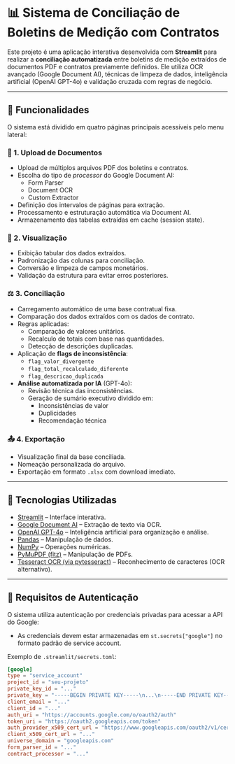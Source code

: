 # 📊 Sistema de Conciliação de Boletins de Medição com Contratos

Este projeto é uma aplicação interativa desenvolvida com **Streamlit** para realizar a **conciliação automatizada** entre boletins de medição extraídos de documentos PDF e contratos previamente definidos. Ele utiliza OCR avançado (Google Document AI), técnicas de limpeza de dados, inteligência artificial (OpenAI GPT-4o) e validação cruzada com regras de negócio.

---

## 🚀 Funcionalidades

O sistema está dividido em quatro páginas principais acessíveis pelo menu lateral:

### 📄 1. Upload de Documentos

- Upload de múltiplos arquivos PDF dos boletins e contratos.
- Escolha do tipo de *processor* do Google Document AI:
  - Form Parser
  - Document OCR
  - Custom Extractor
- Definição dos intervalos de páginas para extração.
- Processamento e estruturação automática via Document AI.
- Armazenamento das tabelas extraídas em cache (session state).

### 🔎 2. Visualização

- Exibição tabular dos dados extraídos.
- Padronização das colunas para conciliação.
- Conversão e limpeza de campos monetários.
- Validação da estrutura para evitar erros posteriores.

### ⚖️ 3. Conciliação

- Carregamento automático de uma base contratual fixa.
- Comparação dos dados extraídos com os dados de contrato.
- Regras aplicadas:
  - Comparação de valores unitários.
  - Recalculo de totais com base nas quantidades.
  - Detecção de descrições duplicadas.
- Aplicação de **flags de inconsistência**:
  - `flag_valor_divergente`
  - `flag_total_recalculado_diferente`
  - `flag_descricao_duplicada`
- **Análise automatizada por IA** (GPT-4o):
  - Revisão técnica das inconsistências.
  - Geração de sumário executivo dividido em:
    - Inconsistências de valor
    - Duplicidades
    - Recomendação técnica

### 📤 4. Exportação

- Visualização final da base conciliada.
- Nomeação personalizada do arquivo.
- Exportação em formato `.xlsx` com download imediato.

---

## 🧠 Tecnologias Utilizadas

- [Streamlit](https://streamlit.io) – Interface interativa.
- [Google Document AI](https://cloud.google.com/document-ai) – Extração de texto via OCR.
- [OpenAI GPT-4o](https://platform.openai.com/docs/models/gpt-4o) – Inteligência artificial para organização e análise.
- [Pandas](https://pandas.pydata.org) – Manipulação de dados.
- [NumPy](https://numpy.org) – Operações numéricas.
- [PyMuPDF (fitz)](https://pymupdf.readthedocs.io/) – Manipulação de PDFs.
- [Tesseract OCR (via pytesseract)](https://github.com/madmaze/pytesseract) – Reconhecimento de caracteres (OCR alternativo).

---

## 🔐 Requisitos de Autenticação

O sistema utiliza autenticação por credenciais privadas para acessar a API do Google:

- As credenciais devem estar armazenadas em `st.secrets["google"]` no formato padrão de service account.

Exemplo de `.streamlit/secrets.toml`:
```toml
[google]
type = "service_account"
project_id = "seu-projeto"
private_key_id = "..."
private_key = "-----BEGIN PRIVATE KEY-----\n...\n-----END PRIVATE KEY-----\n"
client_email = "..."
client_id = "..."
auth_uri = "https://accounts.google.com/o/oauth2/auth"
token_uri = "https://oauth2.googleapis.com/token"
auth_provider_x509_cert_url = "https://www.googleapis.com/oauth2/v1/certs"
client_x509_cert_url = "..."
universe_domain = "googleapis.com"
form_parser_id = "..."
contract_processor = "..."
